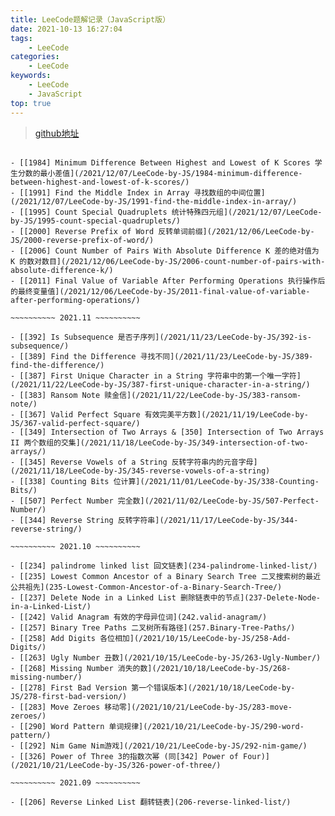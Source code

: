 ```yaml
---
title: LeeCode题解记录（JavaScript版）
date: 2021-10-13 16:27:04
tags: 
    - LeeCode
categories:
    - LeeCode
keywords:
    - LeeCode
    - JavaScript
top: true
---
```


> [github地址](https://github.com/httIsHere/leecode-result)

~~~~~~~~~~ 2021.12 ~~~~~~~~~~

- [[1984] Minimum Difference Between Highest and Lowest of K Scores 学生分数的最小差值](/2021/12/07/LeeCode-by-JS/1984-minimum-difference-between-highest-and-lowest-of-k-scores/)
- [[1991] Find the Middle Index in Array 寻找数组的中间位置](/2021/12/07/LeeCode-by-JS/1991-find-the-middle-index-in-array/)
- [[1995] Count Special Quadruplets 统计特殊四元组](/2021/12/07/LeeCode-by-JS/1995-count-special-quadruplets/)
- [[2000] Reverse Prefix of Word 反转单词前缀](/2021/12/06/LeeCode-by-JS/2000-reverse-prefix-of-word/)
- [[2006] Count Number of Pairs With Absolute Difference K 差的绝对值为 K 的数对数目](/2021/12/06/LeeCode-by-JS/2006-count-number-of-pairs-with-absolute-difference-k/)
- [[2011] Final Value of Variable After Performing Operations 执行操作后的最终变量值](/2021/12/06/LeeCode-by-JS/2011-final-value-of-variable-after-performing-operations/)

~~~~~~~~~~ 2021.11 ~~~~~~~~~~

- [[392] Is Subsequence 是否子序列](/2021/11/23/LeeCode-by-JS/392-is-subsequence/)
- [[389] Find the Difference 寻找不同](/2021/11/23/LeeCode-by-JS/389-find-the-difference/)
- [[387] First Unique Character in a String 字符串中的第一个唯一字符](/2021/11/22/LeeCode-by-JS/387-first-unique-character-in-a-string/)
- [[383] Ransom Note 赎金信](/2021/11/22/LeeCode-by-JS/383-ransom-note/)
- [[367] Valid Perfect Square 有效完美平方数](/2021/11/19/LeeCode-by-JS/367-valid-perfect-square/)
- [[349] Intersection of Two Arrays & [350] Intersection of Two Arrays II 两个数组的交集](/2021/11/18/LeeCode-by-JS/349-intersection-of-two-arrays/)
- [[345] Reverse Vowels of a String 反转字符串内的元音字母](/2021/11/18/LeeCode-by-JS/345-reverse-vowels-of-a-string)
- [[338] Counting Bits 位计算](/2021/11/01/LeeCode-by-JS/338-Counting-Bits/)
- [[507] Perfect Number 完全数](/2021/11/02/LeeCode-by-JS/507-Perfect-Number/)
- [[344] Reverse String 反转字符串](/2021/11/17/LeeCode-by-JS/344-reverse-string/)

~~~~~~~~~~ 2021.10 ~~~~~~~~~~

- [[234] palindrome linked list 回文链表](234-palindrome-linked-list/)
- [[235] Lowest Common Ancestor of a Binary Search Tree 二叉搜索树的最近公共祖先](235-Lowest-Common-Ancestor-of-a-Binary-Search-Tree/)
- [[237] Delete Node in a Linked List 删除链表中的节点](237-Delete-Node-in-a-Linked-List/)
- [[242] Valid Anagram 有效的字母异位词](242.valid-anagram/)
- [[257] Binary Tree Paths 二叉树所有路径](257.Binary-Tree-Paths/)
- [[258] Add Digits 各位相加](/2021/10/15/LeeCode-by-JS/258-Add-Digits/)
- [[263] Ugly Number 丑数](/2021/10/15/LeeCode-by-JS/263-Ugly-Number/)
- [[268] Missing Number 消失的数](/2021/10/18/LeeCode-by-JS/268-missing-number/)
- [[278] First Bad Version 第一个错误版本](/2021/10/18/LeeCode-by-JS/278-first-bad-version/)
- [[283] Move Zeroes 移动零](/2021/10/21/LeeCode-by-JS/283-move-zeroes/)
- [[290] Word Pattern 单词规律](/2021/10/21/LeeCode-by-JS/290-word-pattern/)
- [[292] Nim Game Nim游戏](/2021/10/21/LeeCode-by-JS/292-nim-game/)
- [[326] Power of Three 3的指数次幂 (同[342] Power of Four)](/2021/10/21/LeeCode-by-JS/326-power-of-three/)

~~~~~~~~~~ 2021.09 ~~~~~~~~~~

- [[206] Reverse Linked List 翻转链表](206-reverse-linked-list/)
